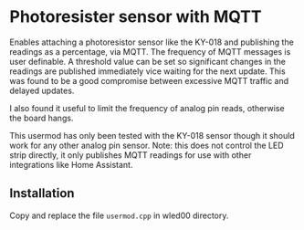 # Photoresister sensor with MQTT

Enables attaching a photoresistor sensor like the KY-018 and publishing the readings as a percentage, via MQTT. The frequency of MQTT messages is user definable.
A threshold value can be set so significant changes in the readings are published immediately vice waiting for the next update. This was found to be a good compromise between excessive MQTT traffic and delayed updates.

I also found it useful to limit the frequency of analog pin reads, otherwise the board hangs.

This usermod has only been tested with the KY-018 sensor though it should work for any other analog pin sensor.
Note: this does not control the LED strip directly, it only publishes MQTT readings for use with other integrations like Home Assistant.

## Installation

Copy and replace the file `usermod.cpp` in wled00 directory.
